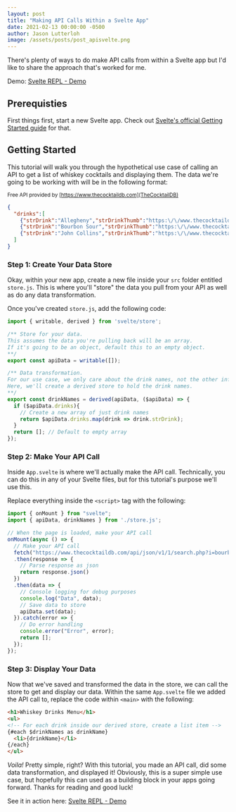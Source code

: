 ```yaml
---
layout: post
title: "Making API Calls Within a Svelte App"
date: 2021-02-13 00:00:00 -0500
author: Jason Lutterloh
image: /assets/posts/post_apisvelte.png
---
```


There's plenty of ways to do make API calls from within a Svelte app but I'd like to share the approach that's worked for me.

Demo:  [Svelte REPL - Demo](https://svelte.dev/repl/cb31be94ea444b41a11d1320d16ba6dc?version=3.32.3)

## Prerequisties

First things first, start a new Svelte app. Check out [Svelte's official Getting Started guide](https://svelte.dev/blog/the-easiest-way-to-get-started#2_Use_degit) for that.

## Getting Started

This tutorial will walk you through the hypothetical use case of calling an API to get a list of whiskey cocktails and displaying them. The data we're going to be working with will be in the following format:

<sub>Free API provided by [https://www.thecocktaildb.com](TheCocktailDB)</sub>

```json
{
  "drinks":[
    {"strDrink":"Allegheny","strDrinkThumb":"https:\/\/www.thecocktaildb.com\/images\/media\/drink\/uwvyts1483387934.jpg","idDrink":"11021"},
    {"strDrink":"Bourbon Sour","strDrinkThumb":"https:\/\/www.thecocktaildb.com\/images\/media\/drink\/dms3io1504366318.jpg","idDrink":"11147"},
    {"strDrink":"John Collins","strDrinkThumb":"https:\/\/www.thecocktaildb.com\/images\/media\/drink\/0t4bv71606854479.jpg","idDrink":"11580"},
  ]
}
```

### Step 1: Create Your Data Store

Okay, within your new app, create a new file inside your `src` folder entitled `store.js`. This is where you'll "store" the data you pull from your API as well as do any data transformation.

Once you've created `store.js`, add the following code:

```javascript
import { writable, derived } from 'svelte/store';

/** Store for your data. 
This assumes the data you're pulling back will be an array.
If it's going to be an object, default this to an empty object.
**/
export const apiData = writable([]);

/** Data transformation.
For our use case, we only care about the drink names, not the other information.
Here, we'll create a derived store to hold the drink names.
**/
export const drinkNames = derived(apiData, ($apiData) => {
  if ($apiData.drinks){
    // Create a new array of just drink names
    return $apiData.drinks.map(drink => drink.strDrink); 
  }
  return []; // Default to empty array
});
```

### Step 2: Make Your API Call

Inside `App.svelte` is where we'll actually make the API call. Technically, you can do this in any of your Svelte files, but for this tutorial's purpose we'll use this.

Replace everything inside the `<script>` tag with the following:

```javascript
import { onMount } from "svelte";
import { apiData, drinkNames } from './store.js';

// When the page is loaded, make your API call
onMount(async () => {
  // Make your API call
  fetch("https://www.thecocktaildb.com/api/json/v1/1/search.php?i=bourbon")
  .then(response => {
    // Parse response as json
    return response.json()
  })
  .then(data => {
    // Console logging for debug purposes
    console.log("Data", data);
    // Save data to store
    apiData.set(data); 
  }).catch(error => {
    // Do error handling
    console.error("Error", error);
    return [];
  });
});
```

### Step 3: Display Your Data

Now that we've saved and transformed the data in the store, we can call the store to get and display our data. Within the same `App.svelte` file we added the API call to, replace the code within `<main>` with the following:

```html
<h1>Whiskey Drinks Menu</h1>
<ul>
<!-- For each drink inside our derived store, create a list item -->
{#each $drinkNames as drinkName}
  <li>{drinkName}</li>
{/each}
</ul>
```

_Voila!_ Pretty simple, right? With this tutorial, you made an API call, did some data transformation, and displayed it! Obviously, this is a super simple use case, but hopefully this can used as a building block in your apps going forward. Thanks for reading and good luck!

See it in action here: [Svelte REPL - Demo](https://svelte.dev/repl/cb31be94ea444b41a11d1320d16ba6dc?version=3.32.3)